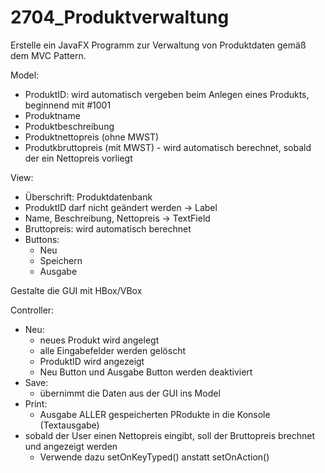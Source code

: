 # 2704_Produktverwaltung

Erstelle ein JavaFX Programm zur Verwaltung von Produktdaten gemäß dem MVC Pattern.

Model:
- ProduktID: wird automatisch vergeben beim Anlegen eines Produkts, beginnend mit #1001
- Produktname
- Produktbeschreibung
- Produktnettopreis (ohne MWST)
- Produtkbruttopreis (mit MWST) - wird automatisch berechnet, sobald der ein Nettopreis vorliegt


View:
- Überschrift: Produktdatenbank
- ProduktID darf nicht geändert werden -> Label
- Name, Beschreibung, Nettopreis -> TextField
- Bruttopreis: wird automatisch berechnet
- Buttons:
  - Neu
  - Speichern
  - Ausgabe 

Gestalte die GUI mit HBox/VBox

Controller:
- Neu: 
  - neues Produkt wird angelegt
  - alle Eingabefelder werden gelöscht
  - ProduktID wird angezeigt
  - Neu Button und Ausgabe Button werden deaktiviert
- Save:
  - übernimmt die Daten aus der GUI ins Model
- Print:
  - Ausgabe ALLER gespeicherten PRodukte in die Konsole (Textausgabe)
- sobald der User einen Nettopreis eingibt, soll der Bruttopreis brechnet und angezeigt werden
  - Verwende dazu setOnKeyTyped() anstatt setOnAction()    
